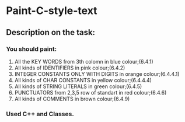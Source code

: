 # Paint-C-style-text

## Description on the task:

### You should paint:

1. All the KEY WORDS from 3th colomn in blue colour;(6.4.1)
2. All kinds of IDENTIFIERS in pink colour;(6.4.2)
3. INTEGER CONSTANTS ONLY WITH DIGITS in orange colour;(6.4.4.1)
4. All kinds of CHAR CONSTANTS in yellow colour;(6.4.4.4)
5. All kinds of STRING LITERALS in green colour;(6.4.5)
6. PUNCTUATORS from 2,3,5 row of standart in red colour;(6.4.6)
7. All kinds of COMMENTS in brown colour;(6.4.9)

### Used C++ and Classes.
